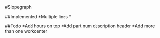 #Slopegraph

##Implemented
*Multiple lines
*

##Todo
*Add hours on top
*Add part num description header
*Add more than one workcenter